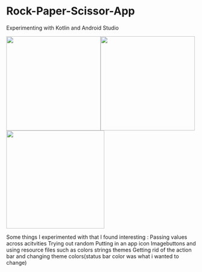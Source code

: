 # Rock-Paper-Scissor-App
Experimenting with Kotlin and Android Studio

<img src="https://user-images.githubusercontent.com/62943847/152302778-2303692a-64f4-40eb-a313-7edb89ab9acf.png" width="250"><img src="https://user-images.githubusercontent.com/62943847/152302827-6210e773-2496-498b-b5d4-312996ba9054.png" width="250"><img src="https://user-images.githubusercontent.com/62943847/152302866-0e60b7bd-96a0-445b-8ba6-af7015d644d9.png" width="260">

Some things I experimented with that I found interesting :
Passing values across acitvities
Trying out random
Putting in an app icon
Imagebuttons and using resource files such as colors strings themes
Getting rid of the action bar and changing theme colors(status bar color was what i wanted to change)
